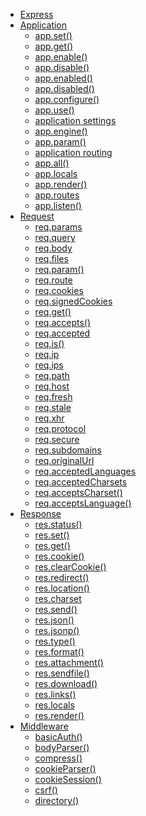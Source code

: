 <ul id="menu">
    <li><a href="#express">Express</a></li>
    <li id="app-api"> <a href="#application">Application</a>
        <ul id="app-menu">
            <li><a href="#app.set">app.set()</a>
            </li>
            <li><a href="#app.get">app.get()</a>
            </li>
            <li><a href="#app.enable">app.enable()</a>
            </li>
            <li><a href="#app.disable">app.disable()</a>
            </li>
            <li><a href="#app.enabled">app.enabled()</a>
            </li>
            <li><a href="#app.disabled">app.disabled()</a>
            </li>
            <li><a href="#app.configure">app.configure()</a>
            </li>
            <li><a href="#app.use">app.use()</a>
            </li>
            <li><a href="#app-settings">application settings</a>
            </li>
            <li><a href="#app.engine">app.engine()</a>
            </li>
            <li><a href="#app.param">app.param()</a>
            </li>
            <li><a href="#app.VERB">application routing</a>
            </li>
            <li><a href="#app.all">app.all()</a>
            </li>
            <li><a href="#app.locals">app.locals</a>
            </li>
            <li><a href="#app.render">app.render()</a>
            </li>
            <li><a href="#app.routes">app.routes</a>
            </li>
            <li><a href="#app.listen">app.listen()</a>
            </li>
        </ul>
    </li>
    <li id="req-api"> <a href="#request">Request</a>
        <ul id="req-menu">
            <li><a href="#req.params">req.params</a>
            </li>
            <li><a href="#req.query">req.query</a>
            </li>
            <li><a href="#req.body">req.body</a>
            </li>
            <li><a href="#req.files">req.files</a>
            </li>
            <li><a href="#req.param">req.param()</a>
            </li>
            <li><a href="#req.route">req.route</a>
            </li>
            <li><a href="#req.cookies">req.cookies</a>
            </li>
            <li><a href="#req.signedCookies">req.signedCookies</a>
            </li>
            <li><a href="#req.get">req.get()</a>
            </li>
            <li><a href="#req.accepts">req.accepts()</a>
            </li>
            <li><a href="#req.accepted">req.accepted</a>
            </li>
            <li><a href="#req.is">req.is()</a>
            </li>
            <li><a href="#req.ip">req.ip</a>
            </li>
            <li><a href="#req.ips">req.ips</a>
            </li>
            <li><a href="#req.path">req.path</a>
            </li>
            <li><a href="#req.host">req.host</a>
            </li>
            <li><a href="#req.fresh">req.fresh</a>
            </li>
            <li><a href="#req.stale">req.stale</a>
            </li>
            <li><a href="#req.xhr">req.xhr</a>
            </li>
            <li><a href="#req.protocol">req.protocol</a>
            </li>
            <li><a href="#req.secure">req.secure</a>
            </li>
            <li><a href="#req.subdomains">req.subdomains</a>
            </li>
            <li><a href="#req.originalUrl">req.originalUrl</a>
            </li>
            <li><a href="#req.acceptedLanguages">req.acceptedLanguages</a>
            </li>
            <li><a href="#req.acceptedCharsets">req.acceptedCharsets</a>
            </li>
            <li><a href="#req.acceptsCharset">req.acceptsCharset()</a>
            </li>
            <li><a href="#req.acceptsLanguage">req.acceptsLanguage()</a>
            </li>
        </ul>
    </li>
    <li id="res-api"> <a href="#response">Response</a>
        <ul id="res-menu">
            <li><a href="#res.status">res.status()</a>
            </li>
            <li><a href="#res.set">res.set()</a>
            </li>
            <li><a href="#res.get">res.get()</a>
            </li>
            <li><a href="#res.cookie">res.cookie()</a>
            </li>
            <li><a href="#res.clearCookie">res.clearCookie()</a>
            </li>
            <li><a href="#res.redirect">res.redirect()</a>
            </li>
            <li><a href="#res.location">res.location()</a>
            </li>
            <li><a href="#res.charset">res.charset</a>
            </li>
            <li><a href="#res.send">res.send()</a>
            </li>
            <li><a href="#res.json">res.json()</a>
            </li>
            <li><a href="#res.jsonp">res.jsonp()</a>
            </li>
            <li><a href="#res.type">res.type()</a>
            </li>
            <li><a href="#res.format">res.format()</a>
            </li>
            <li><a href="#res.attachment">res.attachment()</a>
            </li>
            <li><a href="#res.sendfile">res.sendfile()</a>
            </li>
            <li><a href="#res.download">res.download()</a>
            </li>
            <li><a href="#res.links">res.links()</a>
            </li>
            <li><a href="#res.locals">res.locals</a>
            </li>
            <li><a href="#res.render">res.render()</a>
            </li>
        </ul>
    </li>
    <li id="middleware-api"><a href="#middleware">Middleware</a>
        <ul id="middleware-menu">
            <li><a href="#basicAuth">basicAuth()</a>
            </li>
            <li><a href="#bodyParser">bodyParser()</a>
            </li>
            <li><a href="#compress">compress()</a>
            </li>
            <li><a href="#cookieParser">cookieParser()</a>
            </li>
            <li><a href="#cookieSession">cookieSession()</a>
            </li>
            <li><a href="#csrf">csrf()</a>
            </li>
            <li><a href="#directory">directory()</a>
            </li>
        </ul>
    </li>
</ul>
